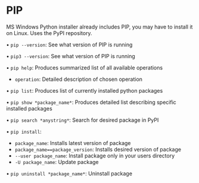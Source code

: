 # PIP

MS Windows Python installer already includes PIP, you may have to install it on Linux. Uses the PyPI repository.

•	```pip --version```: See what version of PIP is running

•	```pip3 --version```: See what version of PIP is running

•	```pip help```: Produces summarized list of all available operations

  -	```operation```: Detailed description of chosen operation
  
•	```pip list```: Produces list of currently installed python packages

•	```pip show *package_name*```: Produces detailed list describing specific installed packages 

•	```pip search *anystring*```: Search for desired package in PyPI

•	```pip install```:

  -	```package_name```: Installs latest version of package
  -	```package_name==package_version```: Installs desired version of package
  -	```--user package_name```: Install package only in your users directory
  -	```-U package_name```: Update package

•	```pip uninstall *package_name*```: Uninstall package
